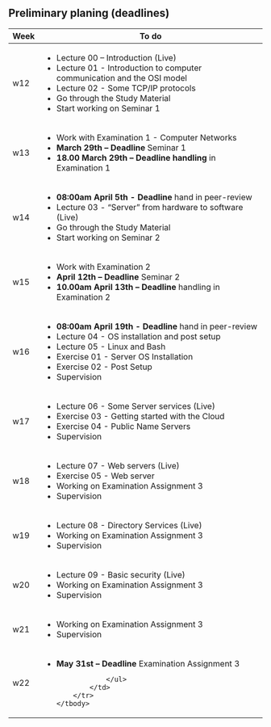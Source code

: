 ## Preliminary planing (deadlines)

<table width="70%">
    <thead>
        <tr>
            <th>Week</th>
            <th>To do</th>
        </tr>
    </thead>
    <tbody>
        <tr>
            <td>w12</td>
            <td>
                <ul>
                    <li>Lecture 00 – Introduction (Live)</li>
                    <li>Lecture 01 - Introduction to computer communication and the OSI model</li>
                    <li>Lecture 02 - Some TCP/IP protocols</li>
                    <li>Go through the Study Material</li>
                    <li>Start working on Seminar 1</li>
                </ul>
            </td>
        </tr>
        <tr>
            <td>w13</td>
            <td>
                <ul>
                    <li>Work with Examination 1 - Computer Networks</li>
                    <li><strong>March 29th – Deadline</strong> Seminar 1</li>
                    <li><strong>18.00 March 29th – Deadline handling</strong> in Examination 1</li>
                </ul>
            </td>
        </tr>
        <tr>
            <td>w14</td>
            <td>
                <ul>
                    <li><strong>08:00am April 5th - Deadline</strong> hand in peer-review</li>
                    <li>Lecture 03 - “Server” from hardware to software (Live)</li>
                    <li>Go through the Study Material</li>
                    <li>Start working on Seminar 2</li>
                </ul>
            </td>
        </tr>
        <tr>
            <td>w15</td>
            <td>
                <ul>
                    <li>Work with Examination 2</li>
                    <li><strong>April 12th – Deadline</strong> Seminar 2</li>
                    <li><strong>10.00am April 13th – Deadline</strong> handling in Examination 2</li>
                </ul>
            </td>
        </tr>
        <tr>
            <td>w16</td>
            <td>
                <ul>
                    <li><strong>08:00am April 19th - Deadline</strong> hand in peer-review</li>
                    <li>Lecture 04 - OS installation and post setup</li>
                    <li>Lecture 05 - Linux and Bash</li>
                    <li>Exercise 01 - Server OS Installation</li>
                    <li>Exercise 02 - Post Setup</li>
                    <li>Supervision</li>
                </ul>
            </td>
        </tr>
        <tr>
            <td>w17</td>
            <td>
                <ul>
                    <li>Lecture 06 - Some Server services (Live)</li>
                    <li>Exercise 03 - Getting started with the Cloud</li>
                    <li>Exercise 04 - Public Name Servers</li>
                    <li>Supervision</li>
                </ul>
            </td>
        </tr>
        <tr>
            <td>w18</td>
            <td>
                <ul>
                    <li>Lecture 07 - Web servers (Live)</li>
                    <li>Exercise 05 - Web server</li>
                    <li>Working on Examination Assignment 3</li>
                    <li>Supervision</li>
                </ul>
            </td>
        </tr>
        <tr>
            <td>w19</td>
            <td>
                <ul>
                    <li>Lecture 08 - Directory Services (Live)</li>
                    <li>Working on Examination Assignment 3</li>
                    <li>Supervision</li>
                </ul>
            </td>
        </tr>
        <tr>
            <td>w20</td>
            <td>
                <ul>
                    <li>Lecture 09 - Basic security (Live)</li>
                    <li>Working on Examination Assignment 3</li>
                    <li>Supervision</li>
                </ul>
            </td>
        </tr>
        <tr>
            <td>w21</td>
            <td>
                <ul>
                    <li>Working on Examination Assignment 3</li>
                    <li>Supervision</li>
                </ul>
            </td>
        </tr>
        <tr>
            <td>w22</td>
            <td>
                <ul>
                    <li><strong>May 31st – Deadline</strong> Examination Assignment 3</li>

                </ul>
            </td>
        </tr>
    </tbody>
</table>
